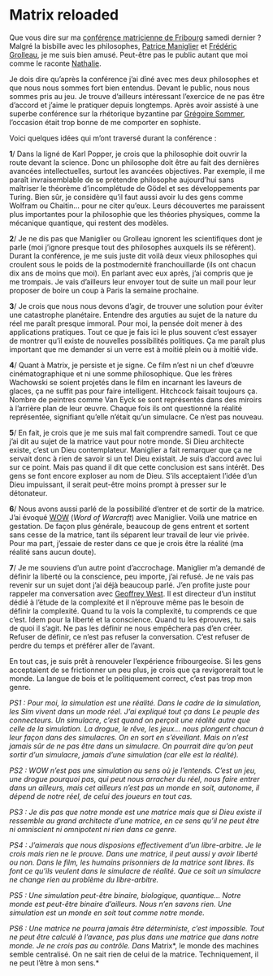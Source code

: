 # Matrix reloaded

Que vous dire sur ma [conférence matricienne de Fribourg](http://blog.tcrouzet.com/2006/09/12/matrix-connexion/) samedi dernier ? Malgré la bisbille avec les philosophes, [Patrice Maniglier](http://ciepfc.rhapsodyk.net/article.php3?id_article=51) et [Frédéric Grolleau](http://blog.tcrouzet.com/Frédéric%20Grolleau), je me suis bien amusé. Peut-être pas le public autant que moi comme le raconte [Nathalie](http://www.be-virtual.ch/blog/).

Je dois dire qu’après la conférence j’ai dîné avec mes deux philosophes et que nous nous sommes fort bien entendus. Devant le public, nous nous sommes pris au jeu. Je trouve d’ailleurs intéressant l’exercice de ne pas être d’accord et j’aime le pratiquer depuis longtemps. Après avoir assisté à une superbe conférence sur la rhétorique byzantine par [Grégoire Sommer](http://www.amazon.fr/Savoir-convaincre-rh%e9torique-service-opinions/dp/2828909077/ref=sr_11_1/402-5334915-1934535?ie=UTF8), l’occasion était trop bonne de me comporter en sophiste.

Voici quelques idées qui m’ont traversé durant la conférence :

**1**/ Dans la ligné de Karl Popper, je crois que la philosophie doit ouvrir la route devant la science. Donc un philosophe doit être au fait des dernières avancées intellectuelles, surtout les avancées objectives. Par exemple, il me paraît invraisemblable de se prétendre philosophe aujourd’hui sans maîtriser le théorème d’incomplétude de Gödel et ses développements par Turing. Bien sûr, je considère qu’il faut aussi avoir lu des gens comme Wolfram ou Chaitin… pour ne citer qu’eux. Leurs découvertes me paraissent plus importantes pour la philosophie que les théories physiques, comme la mécanique quantique, qui restent des modèles.

**2**/ Je ne dis pas que Maniglier ou Grolleau ignorent les scientifiques dont je parle (moi j’ignore presque tout des philosophes auxquels ils se réfèrent). Durant la conférence, je me suis juste dit voilà deux vieux philosophes qui croulent sous le poids de la postmodernité franchouillarde (ils ont chacun dix ans de moins que moi). En parlant avec eux après, j’ai compris que je me trompais. Je vais d’ailleurs leur envoyer tout de suite un mail pour leur proposer de boire un coup à Paris la semaine prochaine.

**3**/ Je crois que nous nous devons d’agir, de trouver une solution pour éviter une catastrophe planétaire. Entendre des arguties au sujet de la nature du réel me paraît presque immoral. Pour moi, la pensée doit mener à des applications pratiques. Tout ce que je fais ici le plus souvent c’est essayer de montrer qu’il existe de nouvelles possibilités politiques. Ça me paraît plus important que me demander si un verre est à moitié plein ou à moitié vide.

**4**/ Quant à Matrix, je persiste et je signe. Ce film n’est ni un chef d’œuvre cinématographique et ni une somme philosophique. Que les frères Wachowski se soient projetés dans le film en incarnant les laveurs de glaces, ça ne suffit pas pour faire intelligent. Hitchcock faisait toujours ça. Nombre de peintres comme Van Eyck se sont représentés dans des miroirs à l’arrière plan de leur œuvre. Chaque fois ils ont questionné la réalité représentée, signifiant qu’elle n’était qu’un simulacre. Ce n’est pas nouveau.

**5**/ En fait, je crois que je me suis mal fait comprendre samedi. Tout ce que j’ai dit au sujet de la matrice vaut pour notre monde. Si Dieu architecte existe, c’est un Dieu contemplateur. Maniglier a fait remarquer que ça ne servait donc à rien de savoir si un tel Dieu existait. Je suis d’accord avec lui sur ce point. Mais pas quand il dit que cette conclusion est sans intérêt. Des gens se font encore exploser au nom de Dieu. S’ils acceptaient l’idée d’un Dieu impuissant, il serait peut-être moins prompt à presser sur le détonateur.

**6**/ Nous avons aussi parlé de la possibilité d’entrer et de sortir de la matrice. J’ai évoqué [WOW](http://www.wow-europe.com/fr/) (*Word of Warcraft*) avec Maniglier. Voilà une matrice en gestation. De façon plus générale, beaucoup de gens entrent et sortent sans cesse de la matrice, tant ils séparent leur travail de leur vie privée. Pour ma part, j’essaie de rester dans ce que je crois être la réalité (ma réalité sans aucun doute).

**7**/ Je me souviens d’un autre point d’accrochage. Maniglier m’a demandé de définir la liberté ou la conscience, peu importe, j’ai refusé. Je ne vais pas revenir sur un sujet dont j’ai déjà beaucoup parlé. J’en profite juste pour rappeler ma conversation avec [Geoffrey West](http://blog.tcrouzet.com/2006/09/16/complexite-quand-je-te-tiens/). Il est directeur d’un institut dédié à l’étude de la complexité et il n’éprouve même pas le besoin de définir la complexité. Quand tu la vois la complexité, tu comprends ce que c’est. Idem pour la liberté et la conscience. Quand tu les éprouves, tu sais de quoi il s’agit. Ne pas les définir ne nous empêchera pas d’en créer. Refuser de définir, ce n’est pas refuser la conversation. C’est refuser de perdre du temps et préférer aller de l’avant.

En tout cas, je suis prêt à renouveler l’expérience fribourgeoise. Si les gens acceptaient de se frictionner un peu plus, je crois que ça revigorerait tout le monde. La langue de bois et le politiquement correct, c’est pas trop mon genre.

*PS1 : Pour moi, la simulation est une réalité. Dans le cadre de la simulation, les Sim vivent dans un mode réel. J’ai expliqué tout ça dans Le peuple des connecteurs. Un simulacre, c’est quand on perçoit une réalité autre que celle de la simulation. La drogue, le rêve, les jeux… nous plongent chacun à leur façon dans des simulacres. On en sort en s’éveillant. Mais on n’est jamais sûr de ne pas être dans un simulacre. On pourrait dire qu’on peut sortir d’un simulacre, jamais d’une simulation (car elle est la réalité).*

*PS2 : WOW n’est pas une simulation au sens où je l’entends. C’est un jeu, une drogue pourquoi pas, qui peut nous arracher du réel, nous faire entrer dans un ailleurs, mais cet ailleurs n’est pas un monde en soit, autonome, il dépend de notre réel, de celui des joueurs en tout cas.*

*PS3 : Je dis pas que notre monde est une matrice mais que si Dieu existe il ressemble au grand architecte d’une matrice, en ce sens qu’il ne peut être ni omniscient ni omnipotent ni rien dans ce genre.*

*PS4 : J’aimerais que nous disposions effectivement d’un libre-arbitre. Je le crois mais rien ne le prouve. Dans une matrice, il peut aussi y avoir liberté ou non. Dans le film, les humains prisonniers de la matrice sont libres. Ils font ce qu’ils veulent dans le simulacre de réalité. Que ce soit un simulacre ne change rien au problème du libre-arbitre.*

*PS5 : Une simulation peut-être binaire, biologique, quantique... Notre monde est peut-être binaire d’ailleurs. Nous n’en savons rien. Une simulation est un monde en soit tout comme notre monde.*

*PS6 : Une matrice ne pourra jamais être déterministe, c’est impossible. Tout ne peut être calculé à l’avance, pas plus dans une matrice que dans notre monde. Je ne crois pas au contrôle. Dans* Matrix*, le monde des machines semble centralisé. On ne sait rien de celui de la matrice. Techniquement, il ne peut l’être à mon sens.*